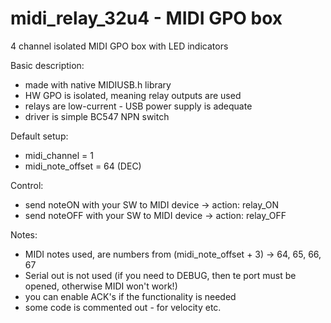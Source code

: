# midi_relay_32u4 - MIDI GPO box

4 channel isolated MIDI GPO box with LED indicators

Basic description:
  - made with native MIDIUSB.h library
  - HW GPO is isolated, meaning relay outputs are used
  - relays are low-current - USB power supply is adequate
  - driver is simple BC547 NPN switch

Default setup:
  - midi_channel = 1
  - midi_note_offset = 64 (DEC)
  
Control:
  - send noteON with your SW to MIDI device -> action: relay_ON
  - send noteOFF with your SW to MIDI device -> action: relay_OFF

Notes: 
   - MIDI notes used, are numbers from (midi_note_offset + 3) -> 64, 65, 66, 67
   - Serial out is not used (if you need to DEBUG, then te port must be opened, otherwise MIDI won't work!)
   - you can enable ACK's if the functionality is needed
   - some code is commented out - for velocity etc.
